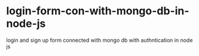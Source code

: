 # login-form-con-with-mongo-db-in-node-js
login and sign up form connected with mongo db with authntication in node js
